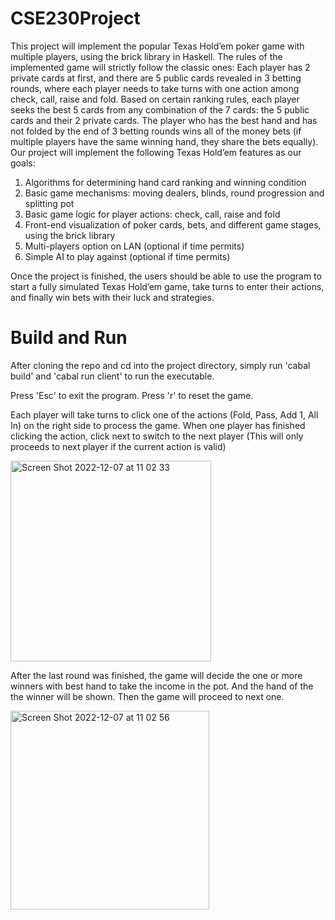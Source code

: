 # CSE230Project

This project will implement the popular Texas Hold’em poker game with multiple players, using the brick library in Haskell. The rules of the implemented game will strictly follow the classic ones: Each player has 2 private cards at first, and there are 5 public cards revealed in 3 betting rounds, where each player needs to take turns with one action among check, call, raise and fold. Based on certain ranking rules, each player seeks the best 5 cards from any combination of the 7 cards: the 5 public cards and their 2 private cards. The player who has the best hand and has not folded by the end of 3 betting rounds wins all of the money bets (if multiple players have the same winning hand, they share the bets equally). Our project will implement the following Texas Hold’em features as our goals: 

1. Algorithms for determining hand card ranking and winning condition 
2. Basic game mechanisms: moving dealers, blinds, round progression and splitting pot
3. Basic game logic for player actions: check, call, raise and fold 
4. Front-end visualization of poker cards, bets, and different game stages, using the brick library
5. Multi-players option on LAN (optional if time permits)
6. Simple AI to play against (optional if time permits)

Once the project is finished, the users should be able to use the program to start a fully simulated Texas Hold’em game, take turns to enter their actions, and finally win bets with their luck and strategies. 

# Build and Run
After cloning the repo and cd into the project directory, simply run 'cabal build' and 'cabal run client' to run the executable.

Press 'Esc' to exit the program. Press 'r' to reset the game. 

Each player will take turns to click one of the actions (Fold, Pass, Add 1, All In) on the right side to process the game. When one player has finished clicking the action, click next to switch to the next player (This will only proceeds to next player if the current action is valid)

<img width="321" alt="Screen Shot 2022-12-07 at 11 02 33" src="https://user-images.githubusercontent.com/30495478/206272410-09853f8e-094f-4d56-88c4-60a597e876d1.png">

After the last round was finished, the game will decide the one or more winners with best hand to take the income in the pot. And the hand of the the winner will be shown. Then the game will proceed to next one. 

<img width="318" alt="Screen Shot 2022-12-07 at 11 02 56" src="https://user-images.githubusercontent.com/30495478/206272462-dd3d35b1-d864-43ae-8f59-022517cebbef.png">
